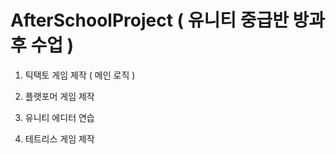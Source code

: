 # AfterSchoolProject ( 유니티 중급반 방과후 수업 )


1. 틱택토 게임 제작 ( 메인 로직 )

2. 플랫포머 게임 제작

3. 유니티 에디터 연습

4. 테트리스 게임 제작
